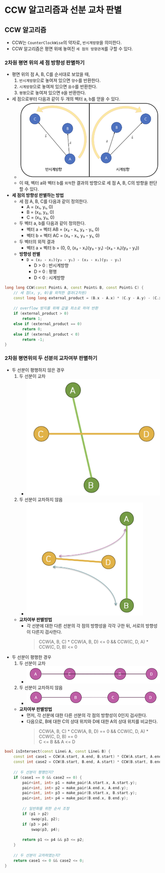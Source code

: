 # CCW 알고리즘과 선분 교차 판별

## CCW 알고리즘
- CCW는 `CounterClockWise`의 약자로, `반시계방향`을 의미한다.
- CCW 알고리즘은 평면 위에 놓여진 `세 점의 방향관계`를 구할 수 있다.

### 2차원 평면 위의 세 점 방향성 판별하기
- 평면 위의 점 A, B, C를 순서대로 보았을 때, 
    1. `반시계방향`으로 놓여져 있으면 `양수`를 반환한다.
    2. `시계방향`으로 놓여져 있으면 `음수`를 반환한다.
    3. `평행`으로 놓여져 있으면 `0`을 반환한다.
- 세 점으로부터 다음과 같이 두 개의 벡터 a, b를 얻을 수 있다.
    - ![](imgs/1.PNG)
    - 이 때, 벡터 a와 벡터 b를 `외적`한 결과의 방향으로 세 점 A, B, C의 방향을 판단할 수 있다.
- **세 점의 방향성 판별하는 방법**
    - 세 점 A, B, C를 다음과 같이 정의한다.
        - A = (x₁, y₁, 0)
        - B = (x₂, y₂, 0)
        - C = (x₃, y₃, 0)
    - 두 벡터 a, b를 다음과 같이 정의한다.
        - 벡터 a = 벡터 AB = (x₂ - x₁, y₂ - y₁, 0)
        - 벡터 b = 벡터 AC = (x₃ - x₁, y₃ - y₁, 0)
    - 두 벡터의 외적 결과
        - 벡터 a × 벡터 b = (0, 0, (x₂ - x₁)(y₃ - y₁) -(x₃ - x₁)(y₂ - y₁))
    - **방향성 판별**
        - `D = (x₂ - x₁)(y₃ - y₁) - (x₃ - x₁)(y₂ - y₁)`
            - D > 0 : 반시계방향
            - D = 0 : 평행
            - D < 0 : 시계방향
```c++
long long CCW(const Point& A, const Point& B, const Point& C) {
    // 세 점(x, y, 0)을 외적한 결과(2차원)
	const long long external_product = (B.x - A.x) * (C.y - A.y) - (C.x - A.x) * (B.y - A.y);

    // overflow 방지를 위해 값을 최소로 하여 반환
	if (external_product > 0)
		return 1;
	else if (external_product == 0)
		return 0;
	else if (external_product < 0)
		return -1;
}
```

### 2차원 평면위의 두 선분의 교차여부 판별하기
- 두 선분이 평행하지 않은 경우
    1. 두 선분이 교차
        - ![](imgs/2.PNG)
    2. 두 선분이 교차하지 않음
        - ![](imgs/3.PNG)
    - **교차여부 판별방법**
        - 각 선분에 대한 다른 선분의 각 점의 방향성을 각각 구한 뒤, 서로의 방향성이 다른지 검사한다.
            > CCW(A, B, C) * CCW(A, B, D) <= 0 && CCW(C, D, A) * CCW(C, D, B) <= 0
- 두 선분이 평행한 경우
    1. 두 선분이 교차
        - ![](imgs/4.PNG)
    2. 두 선분이 교차하지 않음
        - ![](imgs/5.PNG)
    - **교차여부 판별방법**
        - 먼저, 각 선분에 대한 다른 선분의 각 점의 방향성이 0인지 검사한다.
        - 다음으로, B에 대한 C의 상대 위치와 D에 대한 A의 상대 위치를 비교한다.
            > CCW(A, B, C) * CCW(A, B, D) == 0 && CCW(C, D, A) * CCW(C, D, B) == 0<br>
            > C <= B && A <= D
```c++
bool isIntersect(const Line& A, const Line& B) {
	const int case1 = CCW(A.start, A.end, B.start) * CCW(A.start, A.end, B.end);
	const int case2 = CCW(B.start, B.end, A.start) * CCW(B.start, B.end, A.end);

    // 두 선분이 평행인지?
	if (case1 == 0 && case2 == 0) {
		pair<int, int> p1 = make_pair(A.start.x, A.start.y);
		pair<int, int> p2 = make_pair(A.end.x, A.end.y);
		pair<int, int> p3 = make_pair(B.start.x, B.start.y);
		pair<int, int> p4 = make_pair(B.end.x, B.end.y);

        // 일반화를 위한 순서 조정
		if (p1 > p2)
			swap(p1, p2);
		if (p3 > p4)
			swap(p3, p4);

		return p1 <= p4 && p3 <= p2;
	}

    // 두 선분이 교차하였는지?
	return case1 <= 0 && case2 <= 0;
}
```
